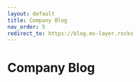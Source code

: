 ```yaml
---
layout: default
title: Company Blog
nav_order: 5
redirect_to: https://blog.mx-layer.rocks
---
```


# Company Blog
